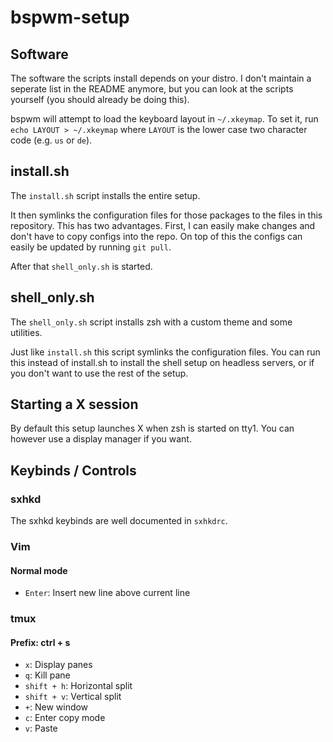 # bspwm-setup
## Software
The software the scripts install depends on your distro.
I don't maintain a seperate list in the README anymore,
but you can look at the scripts yourself (you should already be doing this).

bspwm will attempt to load the keyboard layout in `~/.xkeymap`.
To set it, run `echo LAYOUT > ~/.xkeymap` where `LAYOUT` is
the lower case two character code (e.g. `us` or `de`).

## install.sh
The `install.sh` script installs the entire setup.

It then symlinks the configuration files for those packages
to the files in this repository. This has two advantages.
First, I can easily make changes and don't have to copy configs
into the repo. On top of this the configs can easily be updated
by running `git pull`.

After that `shell_only.sh` is started.

## shell_only.sh
The `shell_only.sh` script installs zsh with a custom theme
and some utilities.

Just like `install.sh` this script symlinks the configuration files.
You can run this instead of install.sh to install the shell setup
on headless servers, or if you don't want to use the rest of the setup.

## Starting a X session
By default this setup launches X when zsh is started on tty1.
You can however use a display manager if you want.

## Keybinds / Controls
### sxhkd
The sxhkd keybinds are well documented in `sxhkdrc`.

### Vim
#### Normal mode
- `Enter`: Insert new line above current line

### tmux
#### Prefix: ctrl + s
- `x`: Display panes
- `q`: Kill pane
- `shift + h`: Horizontal split
- `shift + v`: Vertical split
- `+`: New window
- `c`: Enter copy mode
- `v`: Paste

